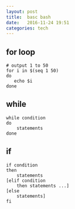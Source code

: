 ```yaml
---
layout: post
title:  basc bash 
date:   2016-11-24 19:51 
categories: tech 
---
```




## for loop

```{bash}
# output 1 to 50
for i in $(seq 1 50)
do 
   echo $i 
done
```
## while 

```{bash}
while condition
do
    statements
done
```

## if 

```{bash}
if condition
then
    statements
[elif condition
    then statements ...]
[else
    statements]
fi
```

